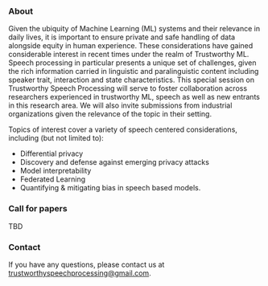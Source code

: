 ### About

Given the ubiquity of Machine Learning (ML) systems and their relevance in daily lives, it is important to ensure private and safe handling of data alongside equity in human experience. These considerations have gained considerable interest in recent times under the realm of Trustworthy ML. Speech processing in particular presents a unique set of challenges, given the rich information carried in linguistic and paralinguistic content including speaker trait, interaction and state characteristics. This special session on Trustworthy Speech Processing will serve to foster collaboration across researchers experienced in trustworthy ML, speech as well as new entrants in this research area. We will also invite submissions from industrial organizations given the relevance of the topic in their setting.

Topics of interest cover a variety of speech centered considerations, including (but not limited to): 
- Differential privacy
- Discovery and defense against emerging privacy attacks
- Model interpretability
- Federated Learning
- Quantifying & mitigating bias in speech based models. 

### Call for papers
TBD

### Contact
If you have any questions, please contact us at trustworthyspeechprocessing@gmail.com.
